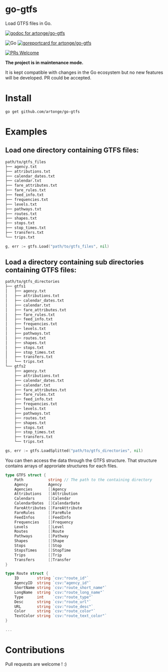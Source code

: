 # go-gtfs
Load GTFS files in Go.

[![godoc for artonge/go-gtfs](https://godoc.org/github.com/artonge/go-gtfs?status.svg)](http://godoc.org/github.com/artonge/go-gtfs)

![Go](https://github.com/artonge/go-gtfs/workflows/Go/badge.svg)
[![goreportcard for artonge/go-gtfs](https://goreportcard.com/badge/github.com/artonge/go-gtfs)](https://goreportcard.com/report/artonge/go-gtfs)

[![PRs Welcome](https://img.shields.io/badge/PRs-welcome-brightgreen.svg?style=flat-square)](http://makeapullrequest.com)

**The project is in maintenance mode.**

It is kept compatible with changes in the Go ecosystem but no new features will be developed. PR could be accepted.
# Install
`go get github.com/artonge/go-gtfs`

# Examples
## Load one directory containing GTFS files:
```bash
path/to/gtfs_files
├── agency.txt
├── attributions.txt
├── calendar_dates.txt
├── calendar.txt
├── fare_attributes.txt
├── fare_rules.txt
├── feed_info.txt
├── frequencies.txt
├── levels.txt
├── pathways.txt
├── routes.txt
├── shapes.txt
├── stops.txt
├── stop_times.txt
├── transfers.txt
└── trips.txt
```
```go
g, err := gtfs.Load("path/to/gtfs_files", nil)
```

## Load a directory containing sub directories containing GTFS files:
```bash
path/to/gtfs_directories
├── gtfs1
│   ├── agency.txt
│   ├── attributions.txt
│   ├── calendar_dates.txt
│   ├── calendar.txt
│   ├── fare_attributes.txt
│   ├── fare_rules.txt
│   ├── feed_info.txt
│   ├── frequencies.txt
│   ├── levels.txt
│   ├── pathways.txt
│   ├── routes.txt
│   ├── shapes.txt
│   ├── stops.txt
│   ├── stop_times.txt
│   ├── transfers.txt
│   └── trips.txt
└── gtfs2
    ├── agency.txt
    ├── attributions.txt
    ├── calendar_dates.txt
    ├── calendar.txt
    ├── fare_attributes.txt
    ├── fare_rules.txt
    ├── feed_info.txt
    ├── frequencies.txt
    ├── levels.txt
    ├── pathways.txt
    ├── routes.txt
    ├── shapes.txt
    ├── stops.txt
    ├── stop_times.txt
    ├── transfers.txt
    └── trips.txt

```
```go
gs, err := gtfs.LoadSplitted("path/to/gtfs_directories", nil)
```

You can then access the data through the GTFS structure.
That structure contains arrays of approriate structures for each files.
```go
type GTFS struct {
	Path           string // The path to the containing directory
	Agency         Agency
	Agencies       []Agency
	Attributions   []Attribution
	Calendars      []Calendar
	CalendarDates  []CalendarDate
	FareAttributes []FareAttribute
	FareRules      []FareRule
	FeedInfos      []FeedInfo
	Frequencies    []Frequency
	Levels         []Level
	Routes         []Route
	Pathways       []Pathway
	Shapes         []Shape
	Stops          []Stop
	StopsTimes     []StopTime
	Trips          []Trip
	Transfers      []Transfer
}

type Route struct {
	ID        string `csv:"route_id"`
	AgencyID  string `csv:"agency_id"`
	ShortName string `csv:"route_short_name"`
	LongName  string `csv:"route_long_name"`
	Type      int    `csv:"route_type"`
	Desc      string `csv:"route_url"`
	URL       string `csv:"route_desc"`
	Color     string `csv:"route_color"`
	TextColor string `csv:"route_text_color"`
}

...
```

# Contributions
Pull requests are welcome ! :)
